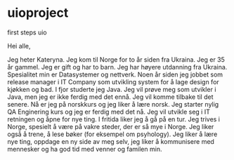 # uioproject
first steps uio

Hei  alle, 

Jeg heter Kateryna. Jeg kom til Norge for to år siden fra Ukraina. Jeg er 35 år gammel. Jeg er gift og har to barn. Jeg har høyere utdanning fra Ukraina. Spesialitet min er Datasystemer og nettverk. Noen år siden jeg jobbet som release manager i IT Company som utvikling system for å lage design for kjøkken og bad.
I fjor studerte jeg Java. Jeg vil prøve meg som utvikler i Java, men jeg er ikke ferdig med det ennå. Jeg vil komme tilbake til det senere. Nå er jeg på norskkurs og jeg liker å lære norsk. Jeg starter nylig QA Enginering kurs og jeg er ferdig med det nå. Jeg vil utvikle seg i IT retningen og åpne for nye ting. 
I fritida liker jeg å gå på en tur. Jeg trives i Norge, spesielt å være på vakre steder, der er så mye i Norge. 
Jeg liker også å trene, å lese bøker (for eksempel om psyhology). 
Jeg liker å lære nye ting, oppdage en ny side av meg selv, jeg liker å kommunisere med mennesker og ha god tid med venner og familen min.